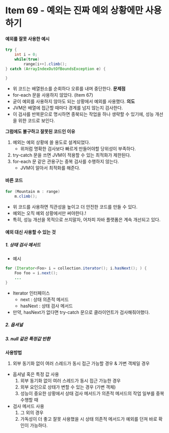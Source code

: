 # Item 69 - 예외는 진짜 예외 상황에만 사용하기


#### 예외를 잘못 사용한 예시
```java
try {
	int i = 0;
	while(true) 
		range[i++].climb();
} catch (ArrayIndexOutOfBoundsException e) { 

}
```
* 위 코드는 배열원소를 순회하다 오류를 내며 중단한다.
**문제점** 
* for-each 문을 사용하지 않았다. (Item 67)
* 굳이 예외를 사용하지 않아도 되는 상황에서 예외를 사용했다. 
**의도**
* JVM은 배열에 접근할 때마다 경계를 넘지 않는지 검사한다.
* 이 검사를 반복문으로 명시하면 종북되는 작업을 하나 생략할 수 있기에, 성능 개선을 위한 코드로 보인다.

**그럼에도 불구하고 잘못된 코드인 이유**
1. 예외는 예외 상황에 쓸 용도로 설계되었다.
	* 위처럼 명확한 검사보다 빠르게 만들어야할 당위성이 부족하다.
2. try-catch 문을 쓰면 JVM이 적용할 수 있는 최적화가 제한된다.
3. for-each 문 같은 관용구는 중복 검사를 수행하지 않는다.
	* JVM이 알아서 최적화를 해준다.


#### 바른 코드 
```java
for (Mountain m : range) 
	m.climb();
```
* 위 코드를 사용하면 직관성을 높이고 더 안전한 코드를 만들 수 있다.
* 예외는 오직 예외 상황에서만 써야한다.!
* 특히, 성능 개선을 목적으로 쓰지말자, 어차피 자바 플랫폼은 계속 개선되고 있다.

#### 예외 대신 사용할 수 있는 것
##### 1. 상태 검사 메서드
* 예시
```java
for (Iterator<Foo> i = collection.iterator(); i.hasNext(); ) { 
	Foo foo = i.next();
	... 
}
```
* Iterator 인터페이스
	* next : 상태 의존적 메서드
	* hasNext : 상태 검사 메서드
* 만약, hasNext가 없다면 try-catch 문으로 클라이언트가 검사해줘야했다.

##### 2. 옵셔널
##### 3. null 같은 특정값 반환

**사용방법**
1. 외부 동기화 없이 여러 스레드가 동시 접근 가능할 경우 & 가변 객체일 경우

* 옵셔널 혹은 특정 값 사용
	1. 외부 동기화 없이 여러 스레드가 동시 접근 가능한 경우
	2. 외부 요인으로 상태가 변할 수 있는 경우 (가변 객체)
	3. 성능이 중요한 상황에서 상태 검사 메서드가 의존적 메서드의 작업 일부를 중복 수행할 때
* 검사 메서드 사용
	1. 그 외의 경우
	2. 가독성이 더 좋고 잘못 사용했을 시 상태 의존적 메서드가 예외를 던져 바로 확인이 가능하다.


<!--
```java

```
 -->